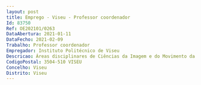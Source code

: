 ```yaml
--- 
layout: post
title: Emprego - Viseu - Professor coordenador
Id: 83750
Ref: OE202101/0263
DataAbertura: 2021-01-11
DataFecho: 2021-02-09
Trabalho: Professor coordenador
Empregador: Instituto Politécnico de Viseu
Descricao: Áreas disciplinares de Ciências da Imagem e do Movimento da Escola Superior de Educação de Viseu.
CodigoPostal: 3504-510 VISEU
Concelho: Viseu
Distrito: Viseu
--- 
```

